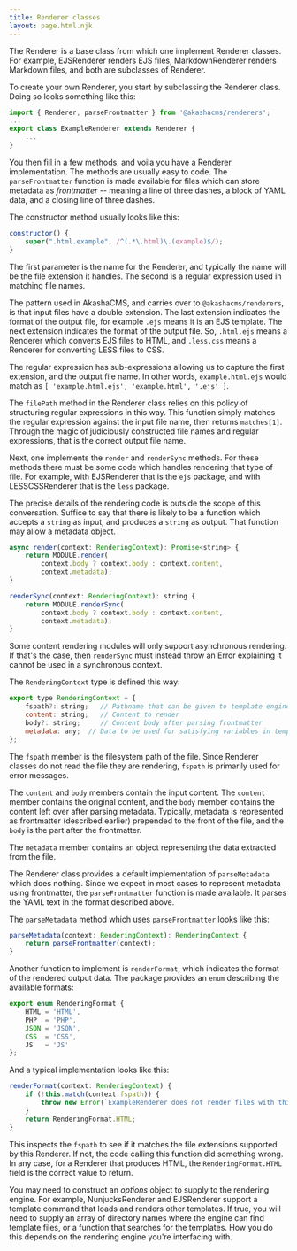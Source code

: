 ```yaml
---
title: Renderer classes
layout: page.html.njk
---
```


The Renderer is a base class from which one implement Renderer classes.  For example, EJSRenderer renders EJS files, MarkdownRenderer renders Markdown files, and both are subclasses of Renderer.

To create your own Renderer, you start by subclassing the Renderer class.  Doing so looks something like this:

```js
import { Renderer, parseFrontmatter } from '@akashacms/renderers';
...
export class ExampleRenderer extends Renderer {
    ...
}
```

You then fill in a few methods, and voila you have a Renderer implementation.  The methods are usually easy to code.  The `parseFrontmatter` function is made available for files which can store metadata as _frontmatter_ -- meaning a line of three dashes, a block of YAML data, and a closing line of three dashes.

The constructor method usually looks like this:

```js
constructor() {
    super(".html.example", /^(.*\.html)\.(example)$/);
}
```

The first parameter is the name for the Renderer, and typically the name will be the file extension it handles.  The second is a regular expression used in matching file names.

The pattern used in AkashaCMS, and carries over to `@akashacms/renderers`, is that input files have a double extension.  The last extension indicates the format of the output file, for example `.ejs` means it is an EJS template.  The next extension indicates the format of the output file.  So, `.html.ejs` means a Renderer which converts EJS files to HTML, and `.less.css` means a Renderer for converting LESS files to CSS.

The regular expression has sub-expressions allowing us to capture the first extension, and the output file name.  In other words, `example.html.ejs` would match as `[ 'example.html.ejs', 'example.html', '.ejs' ]`.

The `filePath` method in the Renderer class relies on this policy of structuring regular expressions in this way.  This function simply matches the regular expression against the input file name, then returns `matches[1]`.  Through the magic of judiciously constructed file names and regular expressions, that is the correct output file name.

Next, one implements the `render` and `renderSync` methods.  For these methods there must be some code which handles rendering that type of file.  For example, with EJSRenderer that is the `ejs` package, and with LESSCSSRenderer that is the `less` package.

The precise details of the rendering code is outside the scope of this conversation.  Suffice to say that there is likely to be a function which accepts a `string` as input, and produces a `string` as output.  That function may allow a metadata object.

```js
async render(context: RenderingContext): Promise<string> {
    return MODULE.render(
        context.body ? context.body : context.content,
        context.metadata);
}

renderSync(context: RenderingContext): string {
    return MODULE.renderSync(
        context.body ? context.body : context.content,
        context.metadata);
}
```

Some content rendering modules will only support asynchronous rendering.  If that's the case, then `renderSync` must instead throw an Error explaining it cannot be used in a synchronous context.

The `RenderingContext` type is defined this way:

```js
export type RenderingContext = {
    fspath?: string;   // Pathname that can be given to template engines for error messages
    content: string;   // Content to render
    body?: string;     // Content body after parsing frontmatter
    metadata: any;  // Data to be used for satisfying variables in templates
};
```

The `fspath` member is the filesystem path of the file.  Since Renderer classes do not read the file they are rendering, `fspath` is primarily used for error messages.

The `content` and `body` members contain the input content.  The `content` member contains the original content, and the `body` member contains the content left over after parsing metadata.  Typically, metadata is represented as frontmatter (described earlier) prepended to the front of the file, and the `body` is the part after the frontmatter.

The `metadata` member contains an object representing the data extracted from the file.

The Renderer class provides a default implementation of `parseMetadata` which does nothing.  Since we expect in most cases to represent metadata using frontmatter, the `parseFrontmatter` function is made available.  It parses the YAML text in the format described above.

The `parseMetadata` method which uses `parseFrontmatter` looks like this:

```js
parseMetadata(context: RenderingContext): RenderingContext {
    return parseFrontmatter(context);
}
```

Another function to implement is `renderFormat`, which indicates the format of the rendered output data.  The package provides an `enum` describing the available formats:

```js
export enum RenderingFormat {
    HTML = 'HTML',
    PHP  = 'PHP',
    JSON = 'JSON',
    CSS  = 'CSS',
    JS   = 'JS'
};
```

And a typical implementation looks like this:

```js
renderFormat(context: RenderingContext) {
    if (!this.match(context.fspath)) {
        throw new Error(`ExampleRenderer does not render files with this extension ${context.fspath}`);
    }
    return RenderingFormat.HTML;
}
```

This inspects the `fspath` to see if it matches the file extensions supported by this Renderer.  If not, the code calling this function did something wrong.  In any case, for a Renderer that produces HTML, the `RenderingFormat.HTML` field is the correct value to return.

You may need to construct an _options_ object to supply to the rendering engine.  For example, NunjucksRenderer and EJSRenderer support a template command that loads and renders other templates.  If true, you will need to supply an array of directory names where the engine can find template files, or a function that searches for the templates.  How you do this depends on the rendering engine you're interfacing with.
